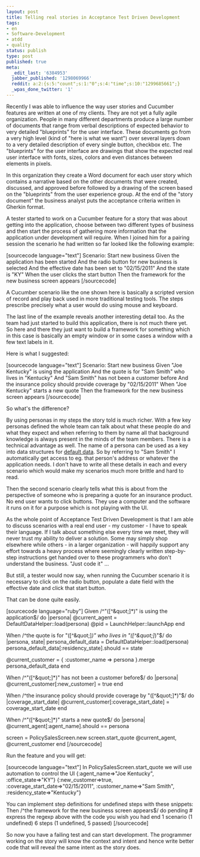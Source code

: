 ```yaml
---
layout: post
title: Telling real stories in Acceptance Test Driven Development
tags:
- en
- Software-Development
- atdd
- quality
status: publish
type: post
published: true
meta:
  _edit_last: '6384953'
  jabber_published: '1298069966'
  reddit: a:2:{s:5:"count";s:1:"0";s:4:"time";s:10:"1299685661";}
  _wpas_done_twitter: '1'
---
```

Recently I was able to influence the way user stories and Cucumber features are written at one of my clients. They are not yet a fully agile organization. People in many different departments produce a large number of documents that range from verbal descriptions of expected behavior to very detailed "blueprints" for the user interface. These documents go from a very high level (kind of "here is what we want") over several layers down to a very detailed description of every single button, checkbox etc. The "blueprints" for the user interface are drawings that show the expected real user interface with fonts, sizes, colors and even distances between elements in pixels.

In this organization they create a Word document for each user story which contains a narrative based on the other documents that were created, discussed, and approved before followed by a drawing of the screen based on the "blueprints" from the user experience group. At the end of the "story document" the business analyst puts the acceptance criteria written in Gherkin format.

A tester started to work on a Cucumber feature for a story that was about getting into the application, choose between two different types of business and then start the process of gathering more information that the application under development will require. When I joined him for a pairing session the scenario he had written so far looked like the following example:

[sourcecode language="text"]
Scenario: Start new business
	Given the application has been started
	And the radio button for new business is selected
	And the effective date has been set to &quot;02/15/2011&quot;
	And the state is &quot;KY&quot;
	When the user clicks the start button
	Then the framework for the new business screen appears
[/sourcecode]

A Cucumber scenario like the one shown here is basically a scripted version of record and play back used in more traditional testing tools. The steps prescribe precisely what a user would do using mouse and keyboard. 

The last line of the example reveals another interesting detail too. As the team had just started to build this application, there is not much there yet. So here and there they just want to build a framework for something which in this case is basically an empty window or in some cases a window with a few text labels in it.

Here is what I suggested:

[sourcecode language="text"]
Scenario: Start new business
	Given &quot;Joe Kentucky&quot; is using the application
	And the quote is for &quot;Sam Smith&quot; who lives in &quot;Kentucky&quot;
	And &quot;Sam Smith&quot; has not been a customer before
	And the insurance policy should provide coverage by &quot;02/15/2011&quot;
	When &quot;Joe Kentucky&quot; starts a new quote
	Then the framework for the new business screen appears
[/sourcecode]

So what's the difference?

By using personas in my steps the story told is much richer. With a few key personas defined the whole team can talk about what these people do and what they expect and when referring to them by name all that background knowledge is always present in the minds of the team members. There is a technical advantage as well. The name of a persona can be used as a key into data structures for <a href="http://www.cheezyworld.com/2010/11/21/ui-tests-default-dat/">default data</a>. So by referring to "Sam Smith" I automatically get access to eg. that person's address or whatever the application needs. I don't have to write all these details in each and every scenario which would make my scenarios much more brittle and hard to read.

Then the second scenario clearly tells what this is about from the perspective of someone who is preparing a quote for an insurance product. No end user wants to click buttons. They use a computer and the software it runs on it for a purpose which is not playing with the UI.

As the whole point of Acceptance Test Driven Development is that I am able to discuss scenarios with a real end user - my customer - I have to speak their language. If I talk about something else every time we meet, they will never trust my ability to deliver a solution. Some may simply shop elsewhere while others - in a larger organization - will happily support any effort towards a heavy process where seemingly clearly written step-by-step instructions get handed over to these programmers who don't understand the business. "Just code it" ...

But still, a tester would now say, when running the Cucumber scenario it is necessary to click on the radio button, populate a date field with the effective date and click that start button.

That can be done quite easily.

[sourcecode language="ruby"]
Given /^&quot;([^\&quot;]*)&quot; is using the application$/ do |persona|
  @current_agent = DefaultDataHelper::load(persona)
  @pid = LaunchHelper::launchApp
end

When /^the quote is for &quot;([^\&quot;]*)&quot; who lives in &quot;([^\&quot;]*)&quot;$/ do |persona, state|
  persona_default_data = DefaultDataHelper::load(persona)
  persona_default_data[:residency_state].should == state

  @current_customer  = { :customer_name =&gt; persona }.merge persona_default_data
end

When /^&quot;([^\&quot;]*)&quot; has not been a customer before$/ do |persona|
  @current_customer[:new_customer] = true
end

When /^the insurance policy should provide coverage by &quot;([^\&quot;]*)&quot;$/ do |coverage_start_date|
  @current_customer[:coverage_start_date] = coverage_start_date
end

When /^&quot;([^\&quot;]*)&quot; starts a new quote$/ do |persona|
  @current_agent[:agent_name].should == persona

  screen = PolicySalesScreen.new
  screen.start_quote @current_agent, @current_customer
end
[/sourcecode]

Run the feature and you will get:

[sourcecode language="text"]
In PolicySalesScreen.start_quote we will use automation to control the UI
{:agent_name=&gt;&quot;Joe Kentucky&quot;, :office_state=&gt;&quot;KY&quot;}
{:new_customer=&gt;true, :coverage_start_date=&gt;&quot;02/15/2011&quot;, :customer_name=&gt;&quot;Sam Smith&quot;, :residency_state=&gt;&quot;Kentucky&quot;}
 
You can implement step definitions for undefined steps with these snippets:
Then /^the framework for the new business screen appears$/ do
  pending # express the regexp above with the code you wish you had
end
1 scenario (1 undefined)
6 steps (1 undefined, 5 passed)
[/sourcecode]

So now you have a failing test and can start development. The programmer working on the story will know the context and intent and hence write better code that will reveal the same intent as the story does.
